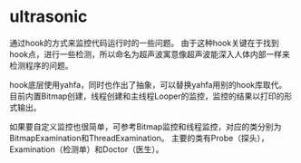 # ultrasonic
通过hook的方式来监控代码运行时的一些问题。
由于这种hook关键在于找到hook点，进行一些检测，所以命名为超声波寓意像超声波能深入人体内部一样来检测程序的问题。

hook底层使用yahfa，同时也作出了抽象，可以替换yahfa用别的hook库取代。
目前内置Bitmap创建，线程创建和主线程Looper的监控，监控的结果以打印的形式输出。

如果要自定义监控也很简单，可参考Bitmap监控和线程监控，对应的类分别为BitmapExamination和ThreadExamination。
主要的类有Probe（探头），Examination（检测单）和Doctor（医生）。
